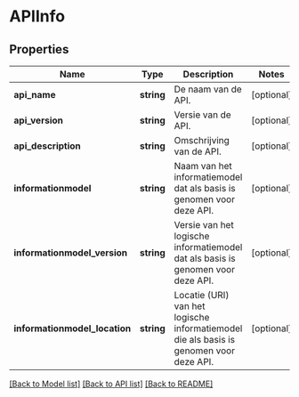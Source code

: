 # APIInfo

## Properties
Name | Type | Description | Notes
------------ | ------------- | ------------- | -------------
**api_name** | **string** | De naam van de API. | [optional] 
**api_version** | **string** | Versie van de API. | [optional] 
**api_description** | **string** | Omschrijving van de API. | [optional] 
**informationmodel** | **string** | Naam van het informatiemodel dat als basis is genomen voor deze API. | [optional] 
**informationmodel_version** | **string** | Versie van het logische informatiemodel dat als basis is genomen voor deze API. | [optional] 
**informationmodel_location** | **string** | Locatie (URI) van het logische informatiemodel die als basis is genomen voor deze API. | [optional] 

[[Back to Model list]](../../README.md#documentation-for-models) [[Back to API list]](../../README.md#documentation-for-api-endpoints) [[Back to README]](../../README.md)

